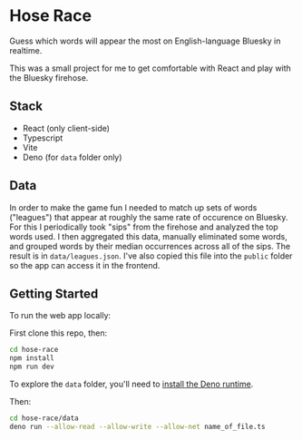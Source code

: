 # Hose Race

Guess which words will appear the most on English-language Bluesky in realtime.

This was a small project for me to get comfortable with React and play with the Bluesky firehose.

## Stack

- React (only client-side)
- Typescript
- Vite
- Deno (for `data` folder only)

## Data

In order to make the game fun I needed to match up sets of words ("leagues") that appear at roughly the same rate of occurence on Bluesky. For this I periodically took "sips" from the firehose and analyzed the top words used. I then aggregated this data, manually eliminated some words, and grouped words by their median occurrences across all of the sips. The result is in `data/leagues.json`. I've also copied this file into the `public` folder so the app can access it in the frontend.

## Getting Started

To run the web app locally:

First clone this repo, then:

```bash
cd hose-race
npm install
npm run dev
```

To explore the `data` folder, you'll need to [install the Deno runtime](https://docs.deno.com/runtime/).

Then:

```bash
cd hose-race/data
deno run --allow-read --allow-write --allow-net name_of_file.ts
```

